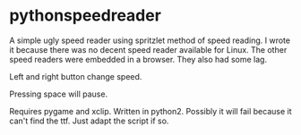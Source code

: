 # pythonspeedreader
A simple ugly speed reader using spritzlet method of speed reading. I wrote it because there was no decent speed reader available for Linux. The other speed readers were embedded in a browser. They also had some lag.

Left and right button change speed.

Pressing space will pause.

Requires pygame and xclip. Written in python2. Possibly it will fail because it can't find the ttf. Just adapt the script if so.

